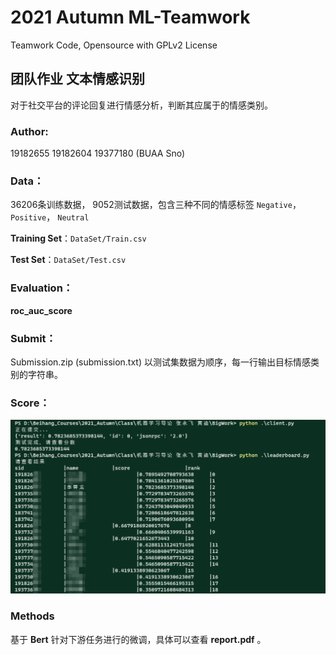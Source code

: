 
# 2021 Autumn ML-Teamwork

Teamwork Code, Opensource with GPLv2 License




## 团队作业 文本情感识别

对于社交平台的评论回复进行情感分析，判断其应属于的情感类别。





### **Author**:

19182655 19182604 19377180 (BUAA Sno)



### Data：

36206条训练数据， 9052测试数据，包含三种不同的情感标签 `Negative`， `Positive`， `Neutral`

**Training Set**：`DataSet/Train.csv`

**Test Set**：`DataSet/Test.csv`



### Evaluation：

**roc_auc_score**



### Submit：

Submission.zip (submission.txt) 以测试集数据为顺序，每一行输出目标情感类别的字符串。



### Score：

![image-20220103001953543](image-20220103001953543.png)





### Methods

基于 **Bert** 针对下游任务进行的微调，具体可以查看 **report.pdf** 。


